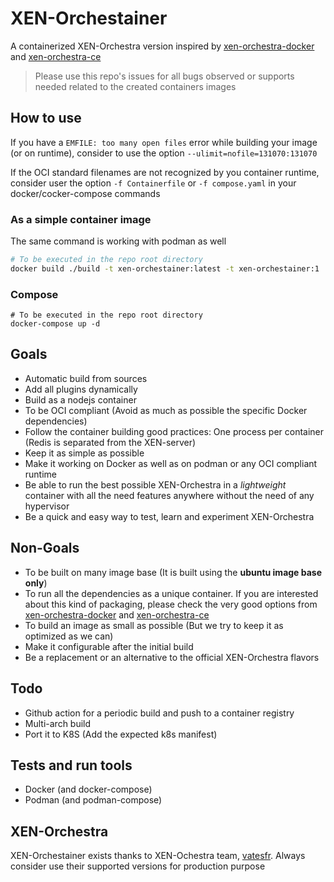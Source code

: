 # XEN-Orchestainer

A containerized XEN-Orchestra version inspired by [xen-orchestra-docker](https://github.com/ronivay/xen-orchestra-docker) and [xen-orchestra-ce](https://github.com/Ezka77/xen-orchestra-ce)

> Please use this repo's issues for all bugs observed or supports needed related to the created containers images

## How to use

If you have a `EMFILE: too many open files` error while building your image (or on runtime), consider to use the option `--ulimit=nofile=131070:131070`

If the OCI standard filenames are not recognized by you container runtime, consider user the option `-f Containerfile` or `-f compose.yaml` in your docker/cocker-compose commands

### As a simple container image

The same command is working with podman as well

```bash
# To be executed in the repo root directory
docker build ./build -t xen-orchestainer:latest -t xen-orchestainer:1
```

### Compose

```compose
# To be executed in the repo root directory
docker-compose up -d
```

## Goals

- Automatic build from sources
- Add all plugins dynamically
- Build as a nodejs container
- To be OCI compliant (Avoid as much as possible the specific Docker dependencies)
- Follow the container building good practices: One process per container (Redis is separated from the XEN-server)
- Keep it as simple as possible
- Make it working on Docker as well as on podman or any OCI compliant runtime
- Be able to run the best possible XEN-Orchestra in a *lightweight* container with all the need features anywhere without the need of any hypervisor
- Be a quick and easy way to test, learn and experiment XEN-Orchestra

## Non-Goals

- To be built on many image base (It is built using the **ubuntu image base only**)
- To run all the dependencies as a unique container. If you are interested about this kind of packaging, please check the very good options from [xen-orchestra-docker](https://github.com/ronivay/xen-orchestra-docker) and [xen-orchestra-ce](https://github.com/Ezka77/xen-orchestra-ce)
- To build an image as small as possible (But we try to keep it as optimized as we can)
- Make it configurable after the initial build
- Be a replacement or an alternative to the official XEN-Orchestra flavors

## Todo

- Github action for a periodic build and push to a container registry
- Multi-arch build
- Port it to K8S (Add the expected k8s manifest)

## Tests and run tools

- Docker (and docker-compose)
- Podman (and podman-compose)

## XEN-Orchestra

XEN-Orchestainer exists thanks to XEN-Ochestra team, [vatesfr](https://github.com/vatesfr). Always consider use their supported versions for production purpose
